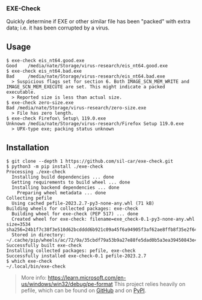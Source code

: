 ### EXE-Check

Quickly determine if EXE or other similar file has been "packed" with extra data;
i.e. it has been corrupted by a virus.

## Usage

```
$ exe-check eis_nt64.good.exe
Good	/media/nate/Storage/virus-research/eis_nt64.good.exe
$ exe-check eis_nt64.bad.exe
Bad     /media/nate/Storage/virus-research/eis_nt64.bad.exe
  > Suspicious flags set for section 6. Both IMAGE_SCN_MEM_WRITE and IMAGE_SCN_MEM_EXECUTE are set. This might indicate a packed executable.
  > Reported size is less than actual size.
$ exe-check zero-size.exe
Bad	/media/nate/Storage/virus-research/zero-size.exe
  > File has zero length.
$ exe-check Firefox\ Setup\ 119.0.exe
Unknown	/media/nate/Storage/virus-research/Firefox Setup 119.0.exe
  > UPX-type exe; packing status unknown
```

## Installation

```
$ git clone --depth 1 https://github.com/sil-car/exe-check.git
$ python3 -m pip install ./exe-check
Processing ./exe-check
  Installing build dependencies ... done
  Getting requirements to build wheel ... done
  Installing backend dependencies ... done
    Preparing wheel metadata ... done
Collecting pefile
  Using cached pefile-2023.2.7-py3-none-any.whl (71 kB)
Building wheels for collected packages: exe-check
  Building wheel for exe-check (PEP 517) ... done
  Created wheel for exe-check: filename=exe_check-0.1-py3-none-any.whl size=3534 sha256=24b1f7c38f3e510d62bcdddd6b921c09a45f6a94905f3af62ae8ffb8f35e2f64
  Stored in directory: ~/.cache/pip/wheels/ac/72/9a/35cbdf79a53b9a27e88fe5dad0b5a3ea39450843e4f08c486c
Successfully built exe-check
Installing collected packages: pefile, exe-check
Successfully installed exe-check-0.1 pefile-2023.2.7
$ which exe-check
~/.local/bin/exe-check
```

> More info: https://learn.microsoft.com/en-us/windows/win32/debug/pe-format
> This project relies heavily on pefile, which can be found on [GitHub](https://github.com/erocarrera/pefile)
> and on [PyPI](https://pypi.org/project/pefile/).
